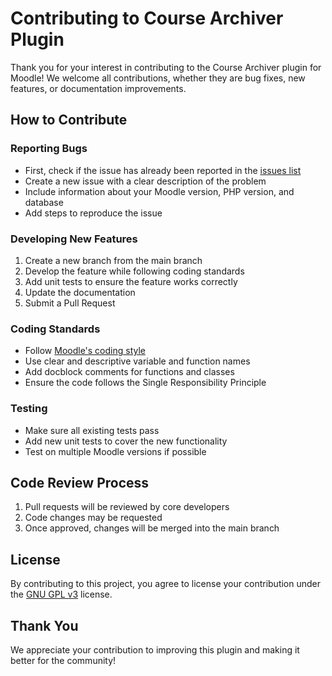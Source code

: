 # Contributing to Course Archiver Plugin

Thank you for your interest in contributing to the Course Archiver plugin for Moodle! We welcome all contributions, whether they are bug fixes, new features, or documentation improvements.

## How to Contribute

### Reporting Bugs
- First, check if the issue has already been reported in the [issues list](https://github.com/eng-mahdi-mohamed/moodle-local_course_archiver/issues)
- Create a new issue with a clear description of the problem
- Include information about your Moodle version, PHP version, and database
- Add steps to reproduce the issue

### Developing New Features
1. Create a new branch from the main branch
2. Develop the feature while following coding standards
3. Add unit tests to ensure the feature works correctly
4. Update the documentation
5. Submit a Pull Request

### Coding Standards
- Follow [Moodle's coding style](https://docs.moodle.org/dev/Coding_style)
- Use clear and descriptive variable and function names
- Add docblock comments for functions and classes
- Ensure the code follows the Single Responsibility Principle

### Testing
- Make sure all existing tests pass
- Add new unit tests to cover the new functionality
- Test on multiple Moodle versions if possible

## Code Review Process
1. Pull requests will be reviewed by core developers
2. Code changes may be requested
3. Once approved, changes will be merged into the main branch

## License

By contributing to this project, you agree to license your contribution under the [GNU GPL v3](LICENSE) license.

## Thank You

We appreciate your contribution to improving this plugin and making it better for the community!
